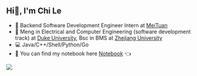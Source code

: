 ## Hi👋, I'm Chi Le
- 💼 Backend Software Development Engineer Intern at [MeiTuan](https://www.meituan.com/)
- 🏫 Meng in Electrical and Computer Engineering (software development track) at [Duke University](https://ece.duke.edu/), Bsc in BMS at [Zhejiang University](https://www.zju.edu.cn/)
- 💻 Java/C++/Shell/Python/Go
- 📖 You can find my notebook here [Notebook](https://charleschile.com) 👈

<div>
  <img src="https://github-readme-stats.vercel.app/api?username=charleschile&show_icons=true&count_private=true&hide_border=true"/></div>  
<br/>  
